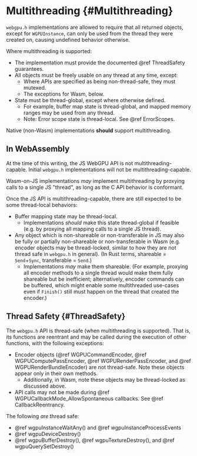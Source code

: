 # Multithreading {#Multithreading}

`webgpu.h` implementations are allowed to require that all returned objects, except for `WGPUInstance`, can only be used from the thread they were created on, causing undefined behavior otherwise.

Where multithreading is supported:

- The implementation must provide the documented @ref ThreadSafety guarantees.
- All objects must be freely usable on any thread at any time, except:
    - Where APIs are specified as being non-thread-safe, they must mutexed.
    - The exceptions for Wasm, below.
- State must be thread-global, except where otherwise defined.
    - For example, buffer map state is thread-global, and mapped memory ranges may be used from any thread.
    - Note: Error scope state is thread-local. See @ref ErrorScopes.

Native (non-Wasm) implementations **should** support multithreading.

## In WebAssembly

At the time of this writing, the JS WebGPU API is not multithreading-capable.
Initial `webgpu.h` implementations will not be multithreading-capable.

Wasm-on-JS implementations *may* implement multithreading by proxying calls to a single JS "thread", as long as the C API behavior is conformant.

Once the JS API is multithreading-capable, there are still expected to be some thread-local behaviors:

- Buffer mapping state may be thread-local.
    - Implementations *should* make this state thread-global if feasible (e.g. by proxying all mapping calls to a single JS thread).
- Any object which is non-shareable or non-transferable in JS may also be fully or partially non-shareable or non-transferable in Wasm (e.g. encoder objects may be thread-locked, similar to how they are not thread safe in `webgpu.h` in general). (In Rust terms, shareable = `Send`+`Sync`, transferable = `Send`.)
    - Implementations *may* make them shareable. (For example, proxying all encoder methods to a single thread would make them fully shareable but be inefficient; alternatively, encoder commands can be buffered, which might enable some multithreaded use-cases even if `Finish()` still must happen on the thread that created the encoder.)

## Thread Safety {#ThreadSafety}

The `webgpu.h` API is thread-safe (when multithreading is supported). That is, its functions are reentrant and may be called during the execution of other functions, with the following exceptions:

- Encoder objects (@ref WGPUCommandEncoder, @ref WGPUComputePassEncoder, @ref WGPURenderPassEncoder, and @ref WGPURenderBundleEncoder) are not thread-safe. Note these objects appear only in their own methods.
    - Additionally, in Wasm, note these objects may be thread-locked as discussed above.
- API calls may not be made during @ref WGPUCallbackMode_AllowSpontaneous callbacks. See @ref CallbackReentrancy.

The following _are_ thread safe:

- @ref wgpuInstanceWaitAny() and @ref wgpuInstanceProcessEvents
- @ref wgpuDeviceDestroy()
- @ref wgpuBufferDestroy(), @ref wgpuTextureDestroy(), and @ref wgpuQuerySetDestroy()
